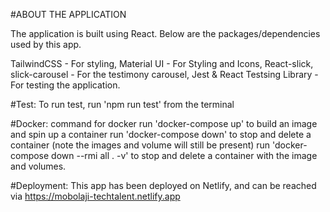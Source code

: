 #ABOUT THE APPLICATION

The application is built using React.
Below are the packages/dependencies used by this app. 

TailwindCSS - For styling,
Material UI -  For Styling and Icons,
React-slick, slick-carousel - For the testimony carousel,
Jest & React Testsing Library - For testing the application.

#Test: 
To run test, run 'npm run test' from the terminal

#Docker: 
command for docker
run 'docker-compose up' to build an image and spin up a container
run 'docker-compose down' to stop and delete a container (note the images and volume will still be present)
run 'docker-compose down --rmi all . -v' to stop and delete a container with the image and volumes.

#Deployment: 
This app has been deployed on Netlify, and can be reached via https://mobolaji-techtalent.netlify.app